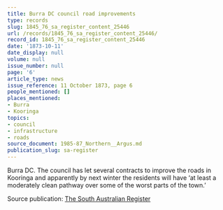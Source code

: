 ```yaml
---
title: Burra DC council road improvements
type: records
slug: 1845_76_sa_register_content_25446
url: /records/1845_76_sa_register_content_25446/
record_id: 1845_76_sa_register_content_25446
date: '1873-10-11'
date_display: null
volume: null
issue_number: null
page: '6'
article_type: news
issue_reference: 11 October 1873, page 6
people_mentioned: []
places_mentioned:
- Burra
- Kooringa
topics:
- council
- infrastructure
- roads
source_document: 1985-87_Northern__Argus.md
publication_slug: sa-register
---
```


Burra DC.  The council has let several contracts to improve the roads in Kooringa and apparently by next winter the residents will have ‘at least a moderately clean pathway over some of the worst parts of the town.’

Source publication: [The South Australian Register](/publications/sa-register/)

